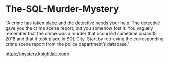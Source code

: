 # The-SQL-Murder-Mystery

"A crime has taken place and the detective needs your help. The detective gave you the crime scene report, but you somehow lost it.
 You vaguely remember that the crime was a ​murder​ that occurred sometime on ​Jan.15, 2018​ and that it took place in ​SQL City​.
 Start by retrieving the corresponding crime scene report from the police department’s database."

 https://mystery.knightlab.com/
